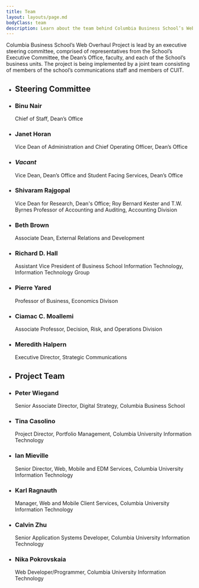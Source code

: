 ```yaml
---
title: Team
layout: layouts/page.md
bodyClass: team
description: Learn about the team behind Columbia Business School’s Web Project.
---
```


Columbia Business School’s Web Overhaul Project is lead by an executive steering committee, comprised of representatives from the School’s Executive Committee, the Dean’s Office, faculty, and each of the School’s business units. The project is being implemented by a joint team consisting of members of the school’s communications staff and members of CUIT. 

<ul>
<li id="steering-committee">
<h2>Steering Committee</h2>

<li>
<h3>Binu Nair</h3>
<p>Chief of Staff, Dean’s Office</p>
</li>

<li>
<h3>Janet Horan</h3>
<p>Vice Dean of Administration and Chief Operating Officer, Dean’s Office</p>
</li>

<li>
<h3><i>Vacant</i></h3>
<p>Vice Dean, Dean’s Office and Student Facing Services, Dean’s Office</p>
</li>

<li>
<h3>Shivaram Rajgopal</h3>
<p>Vice Dean for Research, Dean's Office; Roy Bernard Kester and T.W. Byrnes Professor of Accounting and Auditing, Accounting Division</p>
</li>

<li>
<h3>Beth Brown</h3>
<p>Associate Dean, External Relations and Development</p>
</li>

<li>
<h3>Richard D. Hall</h3>
<p>Assistant Vice President of Business School Information Technology, Information Technology Group</p>
</li>

<li>
<h3>Pierre Yared</h3>
<p>Professor of Business, Economics Divison</p>
</li>

<li>
<h3>Ciamac C. Moallemi</h3>
<p>Associate Professor, Decision, Risk, and Operations Division</p>
</li>

<li>
<h3>Meredith Halpern</h3>
<p>Executive Director, Strategic Communications</p>
</li>
</li>

<li>
<h2 id="project-team">Project Team</h2>

<li>
<h3>Peter Wiegand</h3>
<p>Senior Associate Director, Digital Strategy, Columbia Business School</p>
</li>

<li>
<h3>Tina Casolino</h3>
<p>Project Director, Portfolio Management, Columbia University Information Technology</p>
</li>

<li>
<h3>Ian Mieville</h3>
<p>Senior Director, Web, Mobile and EDM Services, Columbia University Information Technology</p>
</li>

<li>
<h3>Karl Ragnauth</h3>
<p>Manager, Web and Mobile Client Services, Columbia University Information Technology</p>
</li>

<li>
<h3>Calvin Zhu</h3>
<p>Senior Application Systems Developer, Columbia University Information Technology</p>
</li>

<li>
<h3>Nika Pokrovskaia</h3>
<p>Web Developer/Programmer, Columbia University Information Technology</p>
</li>
</li>
</ul>